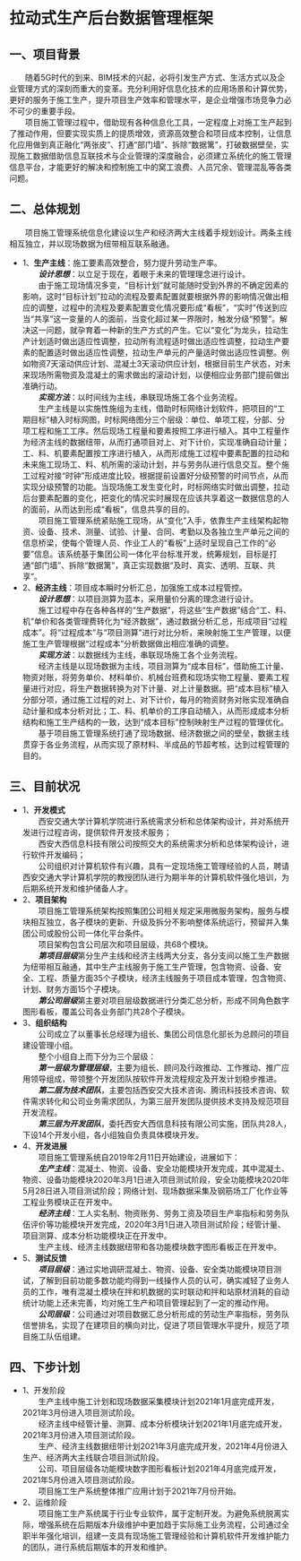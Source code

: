 # **拉动式生产后台数据管理框架**
## 一、项目背景
&emsp;&emsp;随着5G时代的到来、BIM技术的兴起，必将引发生产方式、生活方式以及企业管理方式的深刻而重大的变革。充分利用好信息化技术的应用场景和计算优势，更好的服务于施工生产，提升项目生产效率和管理水平，是企业增强市场竞争力必不可少的重要手段。
<br>&emsp;&emsp;项目施工管理过程中，借助现有各种信息化工具，一定程度上对施工生产起到了推动作用，但要实现实质上的提质增效，资源高效整合和项目成本控制，让信息化应用做到真正融化“两张皮”、打通“部门墙”、拆除“数据篱”，打破数据壁垒，实现施工数据借助信息互联技术与企业管理的深度融合，必须建立系统化的施工管理信息平台，才能更好的解决和控制施工中的窝工浪费、人员冗余、管理混乱等各类问题。
## 二、总体规划
&emsp;&emsp;项目施工管理系统信息化建设以生产和经济两大主线着手规划设计。两条主线相互独立，并以现场数据为纽带相互联系融通。
* 1、**生产主线**：施工要素高效整合，努力提升劳动生产率。
<br>&emsp;&emsp;***设计思想***：以立足于现在，着眼于未来的管理理念进行设计。
<br>&emsp;&emsp;由于施工现场情况多变，“目标计划”就可能随时受到外界的不确定因素的影响，这时“目标计划”拉动的流程及要素配置就要根据外界的影响情况做出相应的调整，过程中的流程及要素配置变化情况要形成“看板”，“实时”传送到应当“共享”这一变量的人的面前，当变化超过某一界限时，触发分级“预警”。解决这一问题，就孕育着一种新的生产方式的产生。它以“变化”为龙头，拉动生产计划适时做出适应性调整，拉动所有流程适时做出适应性调整，拉动生产要素的配置适时做出适应性调整，拉动生产单元的产量适时做出适应性调整。例如物资7天滚动供应计划、混凝土3天滚动供应计划，根据目前生产状态，对未来现场所需物资及混凝土的需求做出的滚动计划，以便相应业务部门提前做出准确行动。
<br>&emsp;&emsp;***实现方法***：以时间线为主线，串联现场施工各个业务流程。
<br>&emsp;&emsp;生产主线是以实施性施组为主线，借助时标网络计划软件，把项目的“工期目标”植入时标网图，时标网络图分三个层级：单位、单项工程，分部、分项工程和施工工序。然后现场工程量和要素按照工序进行植入。其中工程量作为经济主线的数据纽带，从而打通项目对上、对下计价，实现准确自动计量；工、料、机要素配置按工序进行植入，从而形成施工过程中要素配置的拉动和未来施工现场工、料、机所需的滚动计划，并与劳务队进行信息交互。整个施工过程对接“时钟”形成进度比较，根据提前设置好分级预警的时间节点，从而实现分级预警的功能。当现场施工发生变化时，时标网络实时做出调整，拉动后台要素配置的变化，把变化的情况实时展现在应该共享着这一数据信息的人的面前，从而达到形成“看板”，信息共享的目的。
<br>&emsp;&emsp;项目施工管理系统紧贴施工现场，从“变化”入手，依靠生产主线架构起物资、设备、技术、测量、试验、计量、合同、考勤以及各独立生产单元之间的信息桥梁，使每个管理人员、作业工人的“看板”上适时呈现自己工作的“必要”信息。该系统基于集团公司一体化平台标准开发，统筹规划，目标是打通“部门墙”、拆除“数据篱”，真正实现数据“及时、真实、透明、互联、共享”。
* 2、**经济主线**：项目成本瞬时分析汇总，加强施工成本过程管控。
<br>&emsp;&emsp;***设计思想***：以项目测算为蓝本，采用量价分离的理念进行设计。
<br>&emsp;&emsp;施工过程中存在各种各样的“生产数据”，将这些“生产数据”结合“工、料、机”单价和各类管理费转化为“经济数据”，通过数据分析汇总，形成项目“过程成本”。将“过程成本”与“项目测算”进行对比分析，来映射施工生产管理，以便施工生产管理根据“过程成本”分析数据做出相应准确的调整。
<br>&emsp;&emsp;***实现方法***：以数据线为主线，串联现场施工各个业务流程。
<br>&emsp;&emsp;经济主线是以现场数据为主线，项目测算为“成本目标”，借助施工计量、物资对账，将劳务单价、材料单价、机械台班费和现场实物工程量、要素工程量进行对应，将生产数据转换为对下计量、对上计量数据。把“成本目标”植入分部分项，通过施工过程的对上、对下计价，每月的物资财务对账实现准确自动计量和成本分析对比；工、料、机单价的工序自动植入，从而形成成本分析结构和施工生产结构的一致，达到“成本目标”控制映射生产过程的管理优化。
<br>&emsp;&emsp;基于项目施工管理系统打通了现场数据、经济数据之间的壁垒，数据主线贯穿于各业务流程，从而实现了原材料、半成品的节超考核，达到过程管理的目的。
## 三、目前状况
* 1、**开发模式**
<br>&emsp;&emsp;西安交通大学计算机学院进行系统需求分析和总体架构设计，并对系统开发进行过程咨询，提供软件开发技术服务；
<br>&emsp;&emsp;西安大西信息科技有限公司按照交大的系统需求分析和总体架构设计，进行软件开发编码；
<br>&emsp;&emsp;公司组织对计算机软件有兴趣，具有一定现场施工管理经验的人员，聘请西安交通大学计算机学院的教授团队进行为期半年的计算机软件强化培训，为后期系统开发和维护储备人才。
* 2、**项目架构**
<br>&emsp;&emsp;项目施工管理系统架构按照集团公司相关规定采用微服务架构，服务与模块相互独立，各子模块的更新、升级及拆分不影响整体系统运行，预留并入集团公司或股份公司一体化平台条件。
<br>&emsp;&emsp;项目架构包含公司层次和项目层级，共68个模块。
<br>&emsp;&emsp;***第项目层级***第分生产主线和经济主线两大分支，各分支间以施工生产数据为纽带相互融通，其中生产主线服务于施工生产管理，包含物资、设备、安全、工程、质量方面35个子模块，经济主线服务于项目成本管理，包含物资、计划、财务方面15个子模块。
<br>&emsp;&emsp;***第公司层级***第主要对项目层级数据进行分类汇总分析，形成不同角色数字图形看板，覆盖公司各业务部门共28个子模块。
* 3、**组织结构**
<br>&emsp;&emsp;公司成立了以董事长总经理为组长、集团公司信息化部长为总顾问的项目建设管理小组。
<br>&emsp;&emsp;整个小组自上而下分为三个层级：
<br>&emsp;&emsp;***第一层级为管理层级***，主要为组长、顾问及行政推动、工作推动、推广应用领导组成，带领整个开发团队按软件开发流程规定及开发计划稳步推进。
<br>&emsp;&emsp;***第二层为技术团队***，主要包括西安交大技术咨询、腾讯科技技术咨询、软件需求转化和公司业务需求团队，为第三层开发团队提供技术支持及规范项目开发流程。
<br>&emsp;&emsp;***第三层为开发团队***，委托西安大西信息科技有限公司实施，团队共28人，下设14个开发小组，各小组独自负责具体模块开发。
* 4、**开发进展**
<br>&emsp;&emsp;项目施工管理系统自2019年2月11日开始建设，进展如下：
<br>&emsp;&emsp;***生产主线***：混凝土、物资、设备、安全功能模块开发完成，其中混凝土、物资、设备功能模块2020年3月1日进入项目测试阶段，安全功能模块2020年5月28日进入项目测试阶段；网络计划、现场数据采集及钢筋场工厂化作业等工程业务模块正在开发中。
<br>&emsp;&emsp;***经济主线***：工人实名制、物资账务、劳务工资及项目生产率指标和劳务队伍评价等功能模块开发完成，2020年3月1日进入项目测试阶段；经管计量、项目测算、成本分析功能模块正在开发中。
<br>&emsp;&emsp;生产主线、经济主线数据纽带和各功能模块数字图形看板正在开发中。
* 5、**测试反馈**
<br>&emsp;&emsp;***项目层级***：通过实地调研混凝土、物资、设备、安全类功能模块项目测试，了解到目前功能多数功能均得到一线操作人员的认可，确实减轻了业务人员的工作，唯有混凝土模块在拌和机数据的实时联动和拌和站原材消耗的自动统计功能上还未完善，均对施工生产和项目管理起到了一定的推动作用。
<br>&emsp;&emsp;***公司层级***：公司通过对项目数据汇总分析形成的劳动生产率指标，劳务队信誉排名，实现了在建项目的横向对比，促进了项目管理水平提升，规范了项目施工队伍组建。
## 四、下步计划
* 1、开发阶段
<br>&emsp;&emsp;生产主线中施工计划和现场数据采集模块计划2021年1月底完成开发，2021年3月份进入项目测试阶段。
<br>&emsp;&emsp;经济主线中经管计量、测算、成本分析模块计划2021年1月底完成开发，2021年3月份进入项目测试阶段。
<br>&emsp;&emsp;生产、经济主线数据纽带计划2021年3月底完成开发，2021年4月份进入生产、经济两大主线联合项目测试阶段。
<br>&emsp;&emsp;公司、项目层级各功能模块数字图形看板计划2021年4月底完成开发，2021年5月份进入项目测试阶段。
<br>&emsp;&emsp;项目施工生产系统整体推广应用计划于2021年7月份开始。
* 2、运维阶段
<br>&emsp;&emsp;项目施工生产系统属于行业专业软件，属于定制开发。为避免系统脱离实际，增强系统在后期版本升级维护中更加趋于实际施工业务流程，公司通过全职半年强化培训，组建一支具有现场施工管理经验和计算机软件开发维护能力的团队，进行系统后期版本的开发和维护。